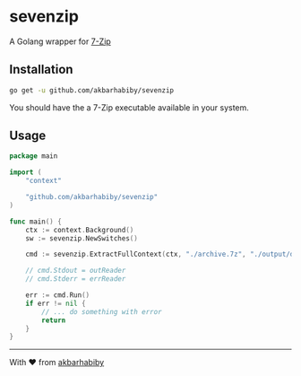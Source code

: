 # sevenzip
A Golang wrapper for [7-Zip](https://www.7-zip.org/)

## Installation

```sh
go get -u github.com/akbarhabiby/sevenzip
```

You should have the a 7-Zip executable available in your system.

## Usage

```go
package main

import (
	"context"

	"github.com/akbarhabiby/sevenzip"
)

func main() {
	ctx := context.Background()
	sw := sevenzip.NewSwitches()

	cmd := sevenzip.ExtractFullContext(ctx, "./archive.7z", "./output/dir/", sw)

	// cmd.Stdout = outReader
	// cmd.Stderr = errReader

	err := cmd.Run()
	if err != nil {
		// ... do something with error
		return
	}
}

```

***
With :heart: from [akbarhabiby](https://akbar.hk)